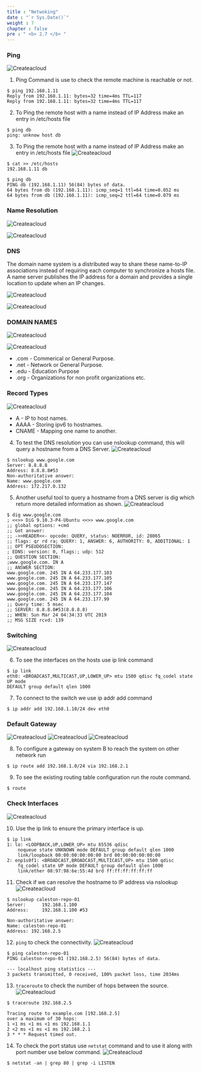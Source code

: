 ```yaml
---
title : "Netwoking"
date : "`r Sys.Date()`"
weight : 7
chapter : false
pre : " <b> 2.7 </b> "
---
```


### Ping
![Createacloud](/images/2-Prerequiste/7/1.png)

1. Ping Command is use to check the remote machine is reachable or not.

```
$ ping 192.168.1.11
Reply from 192.168.1.11: bytes=32 time=4ms TTL=117
Reply from 192.168.1.11: bytes=32 time=4ms TTL=117
```

2. To Ping the remote host with a name instead of IP Address make an entry in /etc/hosts file

```
$ ping db
ping: unknow host db
```

3. To Ping the remote host with a name instead of IP Address make an entry in /etc/hosts file
![Createacloud](/images/2-Prerequiste/7/2.png)

```
$ cat >> /etc/hosts
192.168.1.11 db
```
```
$ ping db
PING db (192.168.1.11) 56(84) bytes of data.
64 bytes from db (192.168.1.11): icmp_seq=1 ttl=64 time=0.052 ms
64 bytes from db (192.168.1.11): icmp_seq=2 ttl=64 time=0.079 ms
```

### Name Resolution
![Createacloud](/images/2-Prerequiste/7/3.png)

![Createacloud](/images/2-Prerequiste/7/4.png)

### DNS

The domain name system is a distributed way to share these name-to-IP associations instead of requiring each computer to synchronize a hosts file. A name server publishes the IP address for a domain and provides a single location to update when an IP changes.

![Createacloud](/images/2-Prerequiste/7/5.png)

![Createacloud](/images/2-Prerequiste/7/6.png)

### DOMAIN NAMES
![Createacloud](/images/2-Prerequiste/7/7.png)

![Createacloud](/images/2-Prerequiste/7/8.png)

- .com - Commerical or General Purpose.
- .net - Network or General Purpose.
- .edu - Education Purpose
- .org - Organizations for non profit organizations etc.

### Record Types
![Createacloud](/images/2-Prerequiste/7/9.png)

- A - IP to host names.
- AAAA - Storing ipv6 to hostnames.
- CNAME - Mapping one name to another.

4. To test the DNS resolution you can use nslookup command, this will query a hostname from a DNS Server.
![Createacloud](/images/2-Prerequiste/7/10.png)

```
$ nslookup www.google.com
Server: 8.8.8.8
Address: 8.8.8.8#53
Non-authoritative answer:
Name: www.google.com
Address: 172.217.0.132
```

5. Another useful tool to query a hostname from a DNS server is dig which return more detailed information as shown.
![Createacloud](/images/2-Prerequiste/7/11.png)

```
$ dig www.google.com
; <<>> DiG 9.10.3-P4-Ubuntu <<>> www.google.com
;; global options: +cmd
;; Got answer:
;; ->>HEADER<<- opcode: QUERY, status: NOERROR, id: 28065
;; flags: qr rd ra; QUERY: 1, ANSWER: 6, AUTHORITY: 0, ADDITIONAL: 1
;; OPT PSEUDOSECTION:
; EDNS: version: 0, flags:; udp: 512
;; QUESTION SECTION:
;www.google.com. IN A
;; ANSWER SECTION:
www.google.com. 245 IN A 64.233.177.103
www.google.com. 245 IN A 64.233.177.105
www.google.com. 245 IN A 64.233.177.147
www.google.com. 245 IN A 64.233.177.106
www.google.com. 245 IN A 64.233.177.104
www.google.com. 245 IN A 64.233.177.99
;; Query time: 5 msec
;; SERVER: 8.8.8.8#53(8.8.8.8)
;; WHEN: Sun Mar 24 04:34:33 UTC 2019
;; MSG SIZE rcvd: 139
```

### Switching
![Createacloud](/images/2-Prerequiste/7/12.png)

6. To see the interfaces on the hosts use ip link command

```
$ ip link
eth0: <BROADCAST,MULTICAST,UP,LOWER_UP> mtu 1500 qdisc fq_codel state UP mode
DEFAULT group default qlen 1000
```

7. To connect to the switch we use ip addr add command

```
$ ip addr add 192.168.1.10/24 dev eth0
```

### Default Gateway
![Createacloud](/images/2-Prerequiste/7/13.png)
![Createacloud](/images/2-Prerequiste/7/14.png)
![Createacloud](/images/2-Prerequiste/7/15.png)


8. To configure a gateway on system B to reach the system on other network run

```
$ ip route add 192.168.1.0/24 via 192.168.2.1
```

9. To see the existing routing table configuration run the route command.

```
$ route
```

### Check Interfaces
![Createacloud](/images/2-Prerequiste/7/16.png)

10. Use the ip link to ensure the primary interface is up.

```
$ ip link
1: lo: <LOOPBACK,UP,LOWER_UP> mtu 65536 qdisc
    noqueue state UNKNOWN mode DEFAULT group default qlen 1000
    link/loopback 00:00:00:00:00:00 brd 00:00:00:00:00:00
2: enp1s0f1: <BROADCAST,BROADCAST,MULTICAST,UP> mtu 1500 qdisc
    fq_codel state UP mode DEFAULT group default qlen 1000
    link/ether 08:97:98:6e:55:4d brd ff:ff:ff:ff:ff:ff
```

11. Check if we can resolve the hostname to IP address via nslookup
![Createacloud](/images/2-Prerequiste/7/17.png)

```
$ nslookup caleston-repo-01
Server:      192.168.1.100
Address:     192.168.1.100 #53

Non-authoritative answer:
Name: caleston-repo-01
Address: 192.168.2.5
```

12. `ping` to check the connectivity.
![Createacloud](/images/2-Prerequiste/7/18.png)

```
$ ping caleston-repo-01
PING caleston-repo-01 (192.168.2.5) 56(84) bytes of data.

--- localhost ping statistics ---
3 packets transmitted, 0 received, 100% packet loss, time 2034ms
```

13. `traceroute` to check the number of hops between the source.
![Createacloud](/images/2-Prerequiste/7/19.png)

```
$ traceroute 192.168.2.5

Tracing route to example.com [192.168.2.5]
over a maximum of 30 hops:
1 <1 ms <1 ms <1 ms 192.168.1.1
2 <2 ms <1 ms <1 ms 192.168.2.1
3 * * * Request timed out.
```

14. To check the port status use `netstat` command and to use it along with port number use below command.
![Createacloud](/images/2-Prerequiste/7/20.png)

```
$ netstat -an | grep 80 | grep -i LISTEN
```